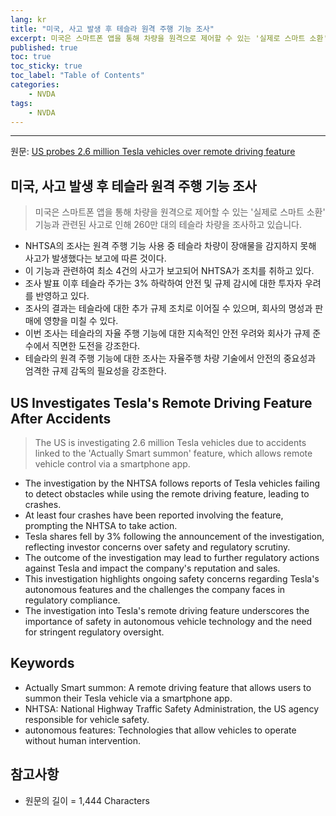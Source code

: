 ```yaml
---
lang: kr
title: "미국, 사고 발생 후 테슬라 원격 주행 기능 조사"
excerpt: 미국은 스마트폰 앱을 통해 차량을 원격으로 제어할 수 있는 '실제로 스마트 소환' 기능과 관련된 사고로 인해 260만 대의 테슬라 차량을 조사하고 있습니다.
published: true
toc: true
toc_sticky: true
toc_label: "Table of Contents"
categories:
    - NVDA
tags:
    - NVDA
---
```


---

  원문: [US probes 2.6 million Tesla vehicles over remote driving feature](https://www.investing.com/news/stock-market-news/us-probes-26-million-tesla-vehicles-over-remote-driving-feature-93CH-3801126)

## 미국, 사고 발생 후 테슬라 원격 주행 기능 조사

> 미국은 스마트폰 앱을 통해 차량을 원격으로 제어할 수 있는 '실제로 스마트 소환' 기능과 관련된 사고로 인해 260만 대의 테슬라 차량을 조사하고 있습니다.


- NHTSA의 조사는 원격 주행 기능 사용 중 테슬라 차량이 장애물을 감지하지 못해 사고가 발생했다는 보고에 따른 것이다.
- 이 기능과 관련하여 최소 4건의 사고가 보고되어 NHTSA가 조치를 취하고 있다.
- 조사 발표 이후 테슬라 주가는 3% 하락하여 안전 및 규제 감시에 대한 투자자 우려를 반영하고 있다.
- 조사의 결과는 테슬라에 대한 추가 규제 조치로 이어질 수 있으며, 회사의 명성과 판매에 영향을 미칠 수 있다.
- 이번 조사는 테슬라의 자율 주행 기능에 대한 지속적인 안전 우려와 회사가 규제 준수에서 직면한 도전을 강조한다.
- 테슬라의 원격 주행 기능에 대한 조사는 자율주행 차량 기술에서 안전의 중요성과 엄격한 규제 감독의 필요성을 강조한다.

## US Investigates Tesla's Remote Driving Feature After Accidents

> The US is investigating 2.6 million Tesla vehicles due to accidents linked to the 'Actually Smart summon' feature, which allows remote vehicle control via a smartphone app.


- The investigation by the NHTSA follows reports of Tesla vehicles failing to detect obstacles while using the remote driving feature, leading to crashes.
- At least four crashes have been reported involving the feature, prompting the NHTSA to take action.
- Tesla shares fell by 3% following the announcement of the investigation, reflecting investor concerns over safety and regulatory scrutiny.
- The outcome of the investigation may lead to further regulatory actions against Tesla and impact the company's reputation and sales.
- This investigation highlights ongoing safety concerns regarding Tesla's autonomous features and the challenges the company faces in regulatory compliance.
- The investigation into Tesla's remote driving feature underscores the importance of safety in autonomous vehicle technology and the need for stringent regulatory oversight.

## Keywords

- Actually Smart summon: A remote driving feature that allows users to summon their Tesla vehicle via a smartphone app.
- NHTSA: National Highway Traffic Safety Administration, the US agency responsible for vehicle safety.
- autonomous features: Technologies that allow vehicles to operate without human intervention.

## 참고사항

- 원문의 길이 = 1,444 Characters

